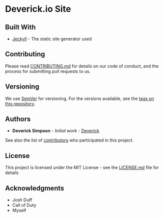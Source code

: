 # Deverick.io Site

## Built With

* [Jeckyll](https://jekyllrb.com/) - The static site generator used

## Contributing

Please read [CONTRIBUTING.md](https://gist.github.com/PurpleBooth/b24679402957c63ec426) for details on our code of conduct, and the process for submitting pull requests to us.

## Versioning

We use [SemVer](http://semver.org/) for versioning. For the versions available, see the [tags on this repository](https://github.com/your/project/tags). 

## Authors

* **Deverick Simpson** - *Initial work* - [Deverick](https://github.com/Deverick-Simpson)

See also the list of [contributors](https://github.com/Deverick-Simpson/contributors) who participated in this project.

## License

This project is licensed under the MIT License - see the [LICENSE.md](LICENSE.md) file for details

## Acknowledgments

* Josh Duff
* Call of Duty
* Myself

